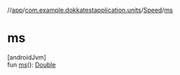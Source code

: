 //[app](../../../index.md)/[com.example.dokkatestapplication.units](../index.md)/[Speed](index.md)/[ms](ms.md)

# ms

[androidJvm]\
fun [ms](ms.md)(): [Double](https://kotlinlang.org/api/latest/jvm/stdlib/kotlin/-double/index.html)
